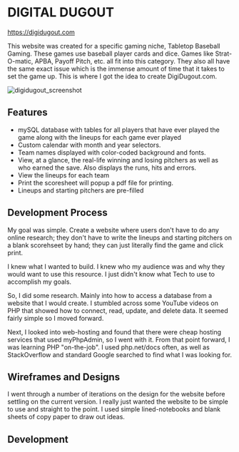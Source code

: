# DIGITAL DUGOUT

https://digidugout.com

This website was created for a specific gaming niche, Tabletop Baseball Gaming.  These games use baseball player cards and dice. Games like Strat-O-matic, APBA, Payoff Pitch, etc. all fit into this category. They also all have the same exact issue which is the immense amount of time that it takes to set the game up. This is where I got the idea to create DigiDugout.com.

![digidugout_screenshot](https://user-images.githubusercontent.com/5834000/128247065-9d57b0c3-664e-4822-b341-6fb680a71375.JPG)

## Features

* mySQL database with tables for all players that have ever played the game along with the lineups for each game ever played
* Custom calendar with month and year selectors.
* Team names displayed with color-coded background and fonts.
* View, at a glance, the real-life winning and losing pitchers as well as who earned the save. Also displays the runs, hits and errors.
* View the lineups for each team
* Print the scoresheet will popup a pdf file for printing.
* Lineups and starting pitchers are pre-filled

## Development Process

My goal was simple. Create a website where users don't have to do any online research; they don't have to write the lineups and starting pitchers on a blank scorehseet by hand; they can just literally find the game and click print.

I knew what I wanted to build. I knew who my audience was and why they would want to use this resource. I just didn't know what Tech to use to accomplish my goals.

So, I did some research. Mainly into how to access a database from a website that I would create. I stumbled across some YouTube videos on PHP that showed how to connect, read, update, and delete data. It seemed fairly simple so I moved forward.

Next, I looked into web-hosting and found that there were cheap hosting services that used myPhpAdmin, so I went with it. From that point forward, I was learning PHP "on-the-job". I used php.net/docs often, as well as StackOverflow and standard Google searched to find what I was looking for.

## Wireframes and Designs

I went through a number of iterations on the design for the website before settling on the current version. I really just wanted the website to be simple to use and straight to the point. I used simple lined-notebooks and blank sheets of copy paper to draw out ideas.

## Development

